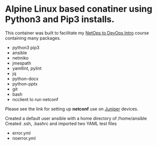 Alpine Linux based conatiner using Python3 and Pip3 installs.
===============================================================


This container was built to facilitate my [NetOps to DevOps Intro](https://snopsy.readthedocs.io/en/latest) course containing many packages.
 - python3 pip3
 - ansible
 - netmiko
 - jmespath
 - yamllint, pylint
 - jq
 - python-docx
 - python-pptx
 - git
 - bash
 - ncclient to run netconf

Please see the link for setting up **netconf** use on [Juniper](https://juniper.net/documentation/en_US/junos/topics/topic-map/netconf-ssh-connection.html) devices.

Created a default user ansible with a home directory of /home/ansible
Created .ssh, .bashrc and imported two YAML test files

 * error.yml
 * noerror.yml
